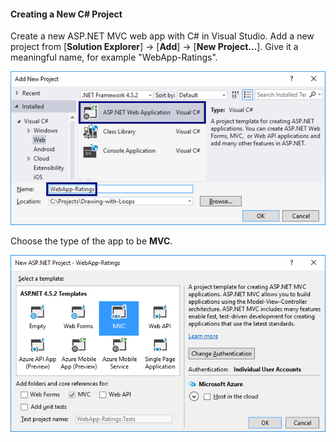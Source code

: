 #### Creating a New C# Project

Create a new ASP.NET MVC web app with C# in Visual Studio. Add a new project from [**Solution Explorer**] -> [**Add**] -> [**New Project…**]. Give it a meaningful name, for example "WebApp-Ratings".

![](/assets/chapter-6-images/11.Ratings-02.png)

Choose the type of the app to be **MVC**.

![](/assets/chapter-6-images/11.Ratings-03.png)
